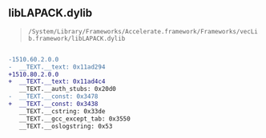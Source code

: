 ## libLAPACK.dylib

> `/System/Library/Frameworks/Accelerate.framework/Frameworks/vecLib.framework/libLAPACK.dylib`

```diff

-1510.60.2.0.0
-  __TEXT.__text: 0x11ad294
+1510.80.2.0.0
+  __TEXT.__text: 0x11ad4c4
   __TEXT.__auth_stubs: 0x20d0
-  __TEXT.__const: 0x3478
+  __TEXT.__const: 0x3438
   __TEXT.__cstring: 0x33de
   __TEXT.__gcc_except_tab: 0x3550
   __TEXT.__oslogstring: 0x53

```
